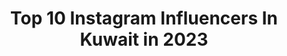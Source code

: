 ---
title: Top 10 Instagram Influencers In Kuwait in 2023
description: >-
  Find top Instagram influencers in Kuwait in 2023. Most popular hashtags: #artist #illustration #drawing.
platform: Instagram
hits: 14
text_top: Identify the most popular Instagram accounts on inBeat.
text_bottom: Our platform holds 14 Instagram influencers like this in Kuwait for you to contact.
profiles:
  - username: "mohamad1hadi"
    fullname: >-
      محمد هادي | Mohamad Hadi
    bio: >-
      ‏Kuwait National team Naser sport club
    location: "Kuwait"
    followers: 3566
    engagement: 1004
    commentsToLikes: 0.206192
    id: ck15rqm7697fu0i19fykgjml4
    verified: false
    hashtags: "#mybirthday"
  - username: "magato.arts"
    fullname: >-
      Magato
    bio: >-
      •Digital/Traditional Artist🎨 Kuwait 🇰🇼 •DM me for Commissions! • Follow my social media accounts👇links below
    location: "Kuwait"
    followers: 18969
    engagement: 278
    commentsToLikes: 0.020877
    id: ck14iwhfuhhcy0i19s9a2v0ht
    verified: false
    hashtags: "#digitalpainting, #animedrawing, #art, #fanart"
  - username: "ali_aljamaly"
    fullname: >-
      Ali Jamaly | علي الجمالي
    bio: >-
      𝕎𝕖𝕝𝕔𝕠𝕞𝕖 𝕋𝕠 𝕄𝕪 𝕆𝕗𝕗𝕚𝕔𝕚𝕒𝕝 𝕀𝕟𝕤𝕥𝕒𝕘𝕣𝕒𝕞 ℙ𝕒𝕘𝕖 🎧 Film 🎞 / Tv Composer 🎶 & Music Producer 🎵
    location: "Kuwait"
    followers: 47222
    engagement: 263
    commentsToLikes: 0.053075
    id: ck0u6t0nf2x0m0i19qzg7rfxb
    verified: false
    hashtags: "#soundtracks, #stayhome, #iraq, #hakanaltun"
  - username: "bento_mommy"
    fullname: >-
      Jana Al Ghunaim جنى الغنيم
    bio: >-
      Kuwait 🇰🇼 Making fun food for my picky eaters Since forever Featured: Al Arabiya TV, Kuwait TV, Woman’s Day magazine and more
    location: "Kuwait"
    followers: 109488
    engagement: 54
    commentsToLikes: 0.101018
    id: ck0udxol1k70t0i19xvw4lsbb
    verified: false
    hashtags: "#foodart, #halloween, #uae, #bahrain"
  - username: "ahmad_alnufais"
    fullname: >-
      AHMAD ALNUFAIS | أحمد النفيس
    bio: >-
      Quran Reciter From Kuwait 🇰🇼 حياكم موقعي
    location: "Kuwait"
    followers: 539546
    engagement: 179
    commentsToLikes: 0.020353
    id: ck0w3umxevd6c0i19gt6d09um
    verified: false
    hashtags: "#quran, #islam, #duaa, #muhammad"
  - username: "mamy_ayshaa"
    fullname: >-
      Afrobeats + Hiphop
    bio: >-
      @afrohousekw 🇰🇼 studio My kids IG @masakakidsafricana 🇺🇬
    location: "Kuwait"
    followers: 64921
    engagement: 154
    commentsToLikes: 0.082572
    id: ck0w45jepwx8s0i19ge37nirs
    verified: false
    hashtags: "#uganda, #kuwait, #togetherwecan, #togherwecan"
  - username: "alm8na9"
    fullname: >-
      طواريح النوادر_____________♻️
    bio: >-
      (( خوياااناا)) . مقناص / طواريح Hunter كشتات Camping . الممثل القانوني للحساب المحامي/ خالد فندي الخالدي ‏🇰🇼 لتواصل والإعلانات💰 : 66469366 - 00965
    location: "Kuwait"
    followers: 102524
    engagement: 67
    commentsToLikes: 0.027886
    id: ck1368cfl58s60i19ljwwxsg4
    verified: false
    hashtags: ""
  - username: "makeupbydalol"
    fullname: >-
      دلال البلوشي
    bio: >-
      خبيرة تجميل 🇰🇼 • For Makeup appointments: WhatsApp للاستفسار وحجوزات الميك اب واتساب فقط +965 51251676 • Snapchat: makeupbydalol
    location: "Kuwait"
    followers: 126760
    engagement: 43
    commentsToLikes: 0.019172
    id: ck14k6cdtnyal0i197y2h31yw
    verified: false
    hashtags: "#eyeliner, #newpost, #model, #makeuptutorial"
  - username: "spearmark_"
    fullname: >-
      ᏦᎥᏁᎶ ᏝᏬᏝᏬ♕
    bio: >-
      ➣ ♀| 1998 | 💍A | ♡🇰🇼 ➢Birbs | Dragons | Humanoids. ➣Commissions closed➣ #SMcomish ➣Social media and commissions info link↓
    location: "Kuwait"
    followers: 10395
    engagement: 2359
    commentsToLikes: 0.017087
    id: ck13cxovv2ocy0i19a5ejtpxz
    verified: false
    hashtags: "#bird, #humanoid, #copics, #painting"
  - username: "m_sdq"
    fullname: >-
      Cars photos maker
    bio: >-
      Page Est 2011 الصديقي🔹 . 🔹from Kuwait 🇰🇼965 . 🔹Bachelor Design & Cars mechanical . 🔹All photo my design . اللهم اغفر لأخي علي و ارحمه🔹
    location: "Kuwait"
    followers: 44898
    engagement: 711
    commentsToLikes: 0.010331
    id: ck0w14s8fhk3i0i1949xys91d
    verified: false
    hashtags: "#dodge, #c6zr1, #lt1, #mustang"
---